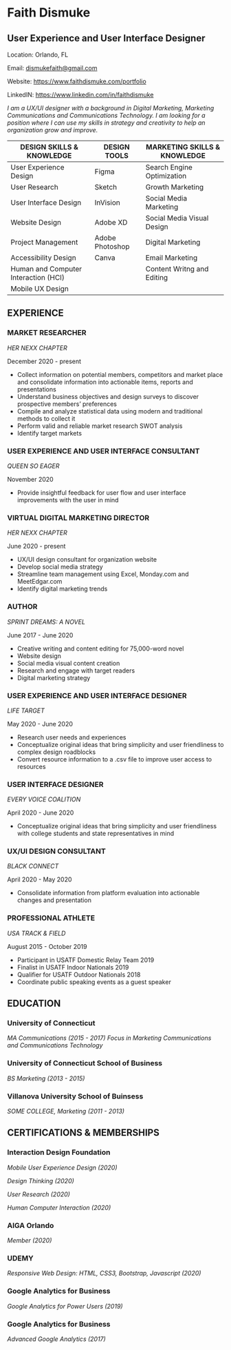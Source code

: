 # Faith Dismuke

## User Experience and User Interface Designer

Location: Orlando, FL

Email: dismukefaith@gmail.com

Website: https://www.faithdismuke.com/portfolio

LinkedIN: https://www.linkedin.com/in/faithdismuke

_I am a UX/UI designer with a background in Digital Marketing, Marketing Communications and Communications Technology. I am looking for a position where I can use my skills in strategy and creativity to help an organization grow and improve._ 

|DESIGN SKILLS & KNOWLEDGE  | DESIGN TOOLS   | MARKETING SKILLS & KNOWLEDGE|
|---------------------------|----------------|-----------------------------|
|User Experience Design     | Figma          |Search Engine Optimization|
|User Research              | Sketch         |Growth Marketing|
|User Interface Design      | InVision       |Social Media Marketing|
|Website Design             | Adobe XD       |Social Media Visual Design|
|Project Management         | Adobe Photoshop|Digital Marketing|
|Accessibility Design       | Canva          |Email Marketing|
|Human and Computer Interaction (HCI)|       |Content Writng and Editing|
|Mobile UX Design|


## EXPERIENCE

### MARKET RESEARCHER
*HER NEXX CHAPTER* 

December 2020 - present
- Collect information on potential members, competitors and market place and consolidate information into actionable items, reports and presentations
- Understand business objectives and design surveys to discover prospective members’ preferences
- Compile and analyze statistical data using modern and traditional methods to collect it
- Perform valid and reliable market research SWOT analysis
- Identify target markets

### USER EXPERIENCE AND USER INTERFACE CONSULTANT
*QUEEN SO EAGER*

November 2020
- Provide insightful feedback for user flow and user interface improvements with the user in mind


### VIRTUAL DIGITAL MARKETING DIRECTOR
*HER NEXX CHAPTER*

June 2020 - present
- UX/UI design consultant for organization website
- Develop social media strategy
- Streamline team management using Excel, Monday.com and MeetEdgar.com
- Identify digital marketing trends

### AUTHOR
*SPRINT DREAMS: A NOVEL*

June 2017 - June 2020
- Creative writing and content editing for 75,000-word novel
- Website design 
- Social media visual content creation
- Research and engage with target readers
- Digital marketing strategy

### USER EXPERIENCE AND USER INTERFACE DESIGNER
*LIFE TARGET*

May 2020 - June 2020
- Research user needs and experiences
- Conceptualize original ideas that bring simplicity and user friendliness to complex design roadblocks
- Convert resource information to a .csv file to improve user access to resources

### USER INTERFACE DESIGNER
*EVERY VOICE COALITION*

April 2020 - June 2020
- Conceptualize original ideas that bring simplicity and user friendliness with college students and state representatives in mind

### UX/UI DESIGN CONSULTANT
*BLACK CONNECT*

April 2020 - May 2020
- Consolidate information from platform evaluation into actionable changes and presentation

### PROFESSIONAL ATHLETE
*USA TRACK & FIELD*

August 2015 - October 2019
- Participant in USATF Domestic Relay Team 2019
- Finalist in USATF Indoor Nationals 2019
- Qualifier for USATF Outdoor Nationals 2018
- Coordinate public speaking events as a guest speaker

## EDUCATION
### University of Connecticut
*MA Communications (2015 - 2017) Focus in Marketing Communications and Communications Technology*

### University of Connecticut School of Business
*BS Marketing (2013 - 2015)*

### Villanova University School of Buinsess 
*SOME COLLEGE, Marketing (2011 - 2013)*

## CERTIFICATIONS & MEMBERSHIPS
### Interaction Design Foundation
*Mobile User Experience Design (2020)*

*Design Thinking (2020)*

*User Research (2020)*

*Human Computer Interaction (2020)*

### AIGA Orlando
*Member (2020)*

### UDEMY 
*Responsive Web Design: HTML, CSS3, Bootstrap, Javascript (2020)*

### Google Analytics for Business
*Google Analytics for Power Users (2019)*

### Google Analytics for Business
*Advanced Google Analytics (2017)*



